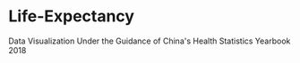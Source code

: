 # Life-Expectancy
Data Visualization Under the Guidance of China's Health Statistics Yearbook 2018 
